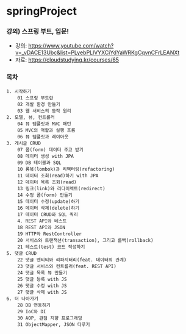 # springProject

### 강의) 스프링 부트, 입문!
* 강의: https://www.youtube.com/watch?v=_vDACE13Ubc&list=PLyebPLlVYXCiYdYaWRKgCqvnCFrLEANXt
* 자료: https://cloudstudying.kr/courses/65


### 목차
```
1. 시작하기
    01 스프링 부트란
    02 개발 환경 만들기
    03 웹 서비스의 동작 원리
2. 모델, 뷰, 컨트롤러
    04 뷰 템플릿과 MVC 패턴
    05 MVC의 역할과 실행 흐름
    06 뷰 템플릿과 레이아웃
3. 게시글 CRUD
    07 폼(form) 데이터 주고 받기
    08 데이터 생성 with JPA
    09 DB 테이블과 SQL
    10 롬복(lombok)과 리팩터링(refactoring)
    11 데이터 조회(read)하기 with JPA
    12 데이터 목록 조회(read)
    13 링크(link)와 리다이렉트(redirect)
    14 수정 폼(form) 만들기
    15 데이터 수정(update)하기
    16 데이터 삭제(delete)하기
    17 데이터 CRUD와 SQL 쿼리
    4. REST API와 테스트
    18 REST API와 JSON
    19 HTTP와 RestController
    20 서비스와 트랜잭션(transaction), 그리고 롤백(rollback)
    21 테스트(test) 코드 작성하기
5. 댓글 CRUD
    22 댓글 엔티티와 리파지터리(feat. 데이터의 관계)
    23 댓글 서비스와 컨트롤러(feat. REST API)
    24 댓글 목록 뷰 만들기
    25 댓글 등록 with JS
    26 댓글 수정 with JS
    27 댓글 삭제 with JS
6. 더 나아가기
    28 DB 연동하기
    29 IoC와 DI
    30 AOP, 관점 지향 프로그래밍
    31 ObjectMapper, JSON 다루기
```
